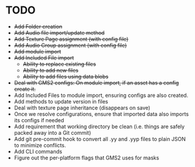 # TODO

+ ~~Add Folder creation~~
+ ~~Add Audio file import/update method~~
+ ~~Add Texture Page assignment (with config file)~~
+ ~~Add Audio Group assignment (with config file)~~
+ ~~Add module import~~
+ ~~Add Included File import~~
  + ~~Ability to replace existing files~~
  + ~~Ability to add new files~~
  + ~~Ability to add files using data blobs~~
+ ~~Deal with GMS2 configs: On module import, if an asset has a config create it.~~
+ Add Included Files to module import, ensuring configs are also created.
+ Add methods to update version in files
+ Deal with texture page inheritance (disappears on save)
+ Once we resolve configurations, ensure that imported data also imports its configs if needed
+ Add requirement that working directory be clean (i.e. things are safely packed away into a Git commit)
+ Add git pre-commit hook to convert all .yy and .yyp files to plain JSON to minimize conflicts.
+ Add CLI commands
+ Figure out the per-platform flags that GMS2 uses for masks
